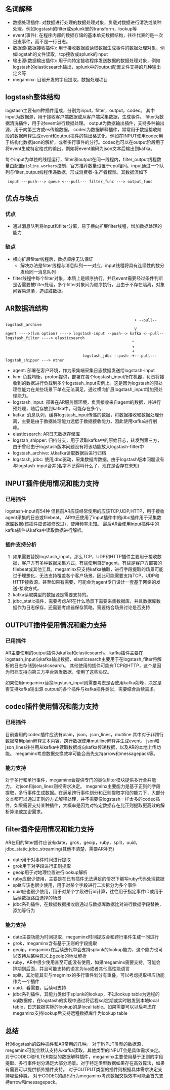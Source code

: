 ##                      名词解释
* 数据处理插件: 对数据进行处理的数据处理对象，负载对数据进行清洗或某种处理。例如logstash的filter或splunk里的transform，lookup等
* event(事件): 在程序内部的数据存储的基本单元数据结构，往往代表的是一次日志事件，而不是一行日志。
* 数据源(数据接收插件): 用于接收数据或读取数据生成事件的数据处理对象，例如logstah的文件读取，tcp接收或splunk的input
* 输出源(数据输出插件): 用于向特定接收程序发送数据的数据处理对象，例如 logstash的elasticsearch输出，splunk中的output配置文件支持的几种输出定义等
* megaminx: 目前开发的字段提取，数据处理项目

## logstash整体结构
logstash主要有四种插件组成，分别为input，filter，output，codec。
其中input为数据源，用于接收客户端数据或从客户端采集数据，生成事件。
filter为数据清洗插件，用于对event进行数据处理。
output为数据输出插件，支持多种输出源，用于向第三方或es传输数据。
codec为数据解释插件，常常用于数据接收阶段的数据解释生成event和output插件的输出格式化，例如在INPUT使用codec用于结构化数据json的解析，或者多行事件的分行。codec也可以在output阶段用于将event生成特定格式的输出，例如将event编码为json文本后输出到kafka。

每个input为单独的线程运行，filter和output在同一线程内，filter_output线程数量由配置`pipline.workers`控制，官方推荐数量设置于cpu相同。input通过一个队列与filter_output线程传递数据，形成消费者-生产者模型。其数据流如下
```
 input ---push---> queue <---pull--- filter_func ---> output_func
```

## 优点与缺点
### 优点
* 通过消息队列将input和filter分离，易于横向扩展filter线程，增加数据处理的能力

### 缺点
* 横向扩展filter线程后，数据顺序无法保证
    * 解决办法是filter线程与消息队列一一对应，input线程将具有连续性的数分发给同一消息队列
* filter线程中每个filter对象，本质上是顺序执行，并且event需要经过条件判断是否需要被filter处理，多个filter对象间为顺序执行，且由于不存在隔离，对象间容易混淆，造成脏数据。

## AR数据流结构
```
                                                         + --pull-- logstash_archive
                                                         V
agent ---->(lvm option) ----> logstash-input --push--> kafka <--pull-- logstash_filter ----> elasticsearch
                                                        ^
                                                        +
                                                        +
                                  logstash_jdbc --push--+---pull--- logstah_shipper ---> other
```
* agent: 部署在客户环境，作为采集端采集日志数据发送给logstash-input
* lvm: 负载均衡，proton提供，部署在每个logstash_input所在机器，负责将接收到的数据进行负载到多个logstash_input实例上。这是因为logstash的预处理性能力在某些场景下单点无法满足，通过横向扩展logstash_input增加预处理能力。
* logstash_input: 部署在AR服务器环境，负责接收来自agent的数据，并进行预处理，随后存放到kafka中。可能存在多个。
* kafka: 消息队列，缓存logstash_input传递的数据，将数据接收和数据处理分离，主要是由于数据处理能力远低于数据接收能力，因此使用kafka进行削峰。
* elasticsearch: AR日志数据存储库
* logstah_shipper: 归档分支，用于读取kafka中的原始日志，转发到第三方，由于曾经由于logstash版本问题没有将该功能放入logstash-filter中
* logstash_archive: 从kafka读取数据后进行归档
* logstash_jdbc: 使用jdbc驱动，采集数据库数据。由于logstash版本问题没有与logstash-input合并(名字不记得叫什么了，现在是否存在未知)



## INPUT插件使用情况和能力支持
### 已用插件
logstash-input有54种
但目前AR应该经常使用的应该TCP,UDP,HTTP，用于接收agent采集的日志或filebeat。
AR中还使用了input插件中的jdbc插件用于采集数据库数据(该插件应该被修改过)，使用频率未知。
最后AR会使用input插件中的kafka插件从kafka中读取数据进行解析。

### 插件支持分析
1. 如果需要替换logstash_input，那么TCP，UDP和HTTP插件主要用于接收数据，客户方有多种数据采集方式，有些使用自研agent，有些是客户方部署的filebeat或其他工具。megaminx只支持kafka抽取，进行字段提取的场景可能过于理想化，无法支持覆盖各个客户场景。因此可能需要支持TCP，UDP和HTTP接收源。甚至如果有需要，可能会为agent专门设计一套基于网络的发送-接收方式。
2. kafka读取类型的数据源是需要支持的。
3. jdbc_static插件，需要考虑AR在什么场景下需要采集数据库，并且数据库数据作为日志保存，还需要考虑器保存策略。需要结合场景讨论是否支持

## OUTPUT插件使用情况和能力支持
### 已用插件
AR主要使用的output插件为kafka和elasticsearch。
kafka插件主要在logstash_input向kafka输出数据，elasticsearch主要用于在logstash_filter将解析的日志存储到elasticsearch。
其他使用的插件可能有TCP和HTTP，这个是因为归档支持向第三方平台转发数据，使用了这些协议。

如果使用megaminx替换logstash_input则需要考虑是否使用kafka削峰，决定是否支持kafka输出源
output的各个插件与kafka插件类似，需要结合后续需求。


## codec插件使用情况和能力支持
### 已用插件
目前查用的codec插件应该有plain，json，json_lines，mutiline
其中对于非跨行数据常用plain解释文本内容，跨行数据使用mutiline解释并生成event。
json和json_lines往往用从kafka中读取数据或向kafka传递数据，以及AR的本地上传功能。
megaminx考虑数据交换效率可能会首先支持arrow和messagepack等。

### 能力支持
对于多行和单行事件，megaminx会提供专门的类似filter模块提供多行合并能力。
对json和json_lines则视需求决定。
megaminx主要能力是基于正则的字段提取，多行事件生成数据。在满足跨行事件划分和正则提取字段的能力下，大部分文本都可以通过正则的方式解释处理，并不需要像logstash一样太多的codec插件，如果需要支持某种插件，大概率是因为对特定数据存在比正则提取更高效的解析算法或加密需求。

## filter插件使用情况和能力支持
AR在用的filter插件应该有date，grok，geoip，ruby，split，uuid，jdbc_static,jdbc_streaming(其他不清楚，需要AR补充)
* date用于对事件时间进行提取
* grok用于对字段进行正则提取
* geoip用于对地理位置进行lookup解析
* ruby应很少使用，主要是在已有插件无法满足的情况下编写ruby代码处理数据
* split应该也很少使用，用于对某个字段进行二次拆分为多个事件
* uuid应也很少使用，用于对某个字段进行id计算，往往用于指定事件ID或用于后续数据路由选择的场景
* jdbc系列插件，在数据数据接收后通过与数据库数据比对进行数据字段替换，添加等行为

### 能力支持
* date主要功能为时间提取，megaminx时间提取会和跨行事件生成一同进行
* grok，megaminx含有基于正则的字段提取
* geoip，megaminx在后续迭代中会支持splunk的lookup能力，这个能力也可以支持从某种意义上geoip的地址解析
* ruby，AR中很少使用甚至可能没有使用，如果megaminx需要支持，可能会排期到后面，并且可能支持的语言为lua或者其他高性能语言
* split，其功能其实与megminx的多行事件划分有重叠，可以考虑提取相应功能作为一个插件
* uuid，看需要，后续可支持
* jdbc系列插件，其能力类似于splunk的lookup，不过lookup table为远程的sql数据库，在logstash的实现中通过将远程sql定期或实时触发到本地local table，日志数据实际的lookup的是local table。如果需要可以以后考虑在megaminx支持lookup后支持远程数据库作为lookup table

## 总结
针对logstash的四种插件和AR常用的几种。
对于INPUT类型的数据源，megaminx可能会默认支持从kafka读取，其他类型的INPUT会是具体需求决定。对于CODEC和FILTER类型的数据解释插件，megaminx主要使用基于正则的字段提取、多行事件划分满足大部分场景。对于特定类型数据如果存在高效算法，如果有需要可以提供额外插件支持。
对于OUTPUT类型的插件则根据具体需求决定支持哪些种类。
对于CODEC的编码行为megaminx考虑数据交换效率可能会首先支持arrow和messagepack。


